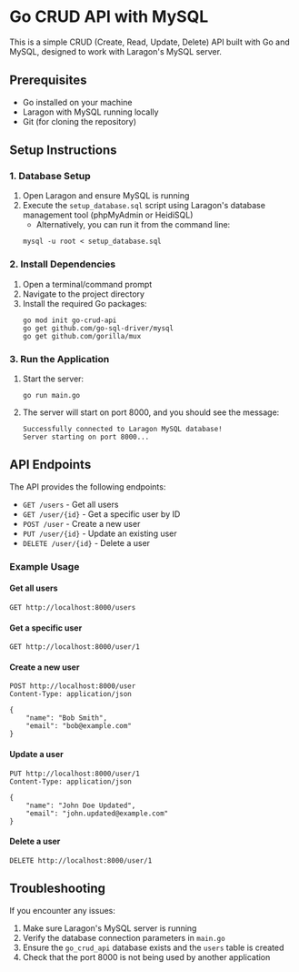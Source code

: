 # Go CRUD API with MySQL

This is a simple CRUD (Create, Read, Update, Delete) API built with Go and MySQL, designed to work with Laragon's MySQL server.

## Prerequisites

- Go installed on your machine
- Laragon with MySQL running locally
- Git (for cloning the repository)

## Setup Instructions

### 1. Database Setup

1. Open Laragon and ensure MySQL is running
2. Execute the `setup_database.sql` script using Laragon's database management tool (phpMyAdmin or HeidiSQL)
   - Alternatively, you can run it from the command line:
   ```
   mysql -u root < setup_database.sql
   ```

### 2. Install Dependencies

1. Open a terminal/command prompt
2. Navigate to the project directory
3. Install the required Go packages:
   ```
   go mod init go-crud-api
   go get github.com/go-sql-driver/mysql
   go get github.com/gorilla/mux
   ```

### 3. Run the Application

1. Start the server:
   ```
   go run main.go
   ```
2. The server will start on port 8000, and you should see the message:
   ```
   Successfully connected to Laragon MySQL database!
   Server starting on port 8000...
   ```

## API Endpoints

The API provides the following endpoints:

- `GET /users` - Get all users
- `GET /user/{id}` - Get a specific user by ID
- `POST /user` - Create a new user
- `PUT /user/{id}` - Update an existing user
- `DELETE /user/{id}` - Delete a user

### Example Usage

#### Get all users
```
GET http://localhost:8000/users
```

#### Get a specific user
```
GET http://localhost:8000/user/1
```

#### Create a new user
```
POST http://localhost:8000/user
Content-Type: application/json

{
    "name": "Bob Smith",
    "email": "bob@example.com"
}
```

#### Update a user
```
PUT http://localhost:8000/user/1
Content-Type: application/json

{
    "name": "John Doe Updated",
    "email": "john.updated@example.com"
}
```

#### Delete a user
```
DELETE http://localhost:8000/user/1
```

## Troubleshooting

If you encounter any issues:

1. Make sure Laragon's MySQL server is running
2. Verify the database connection parameters in `main.go`
3. Ensure the `go_crud_api` database exists and the `users` table is created
4. Check that the port 8000 is not being used by another application
